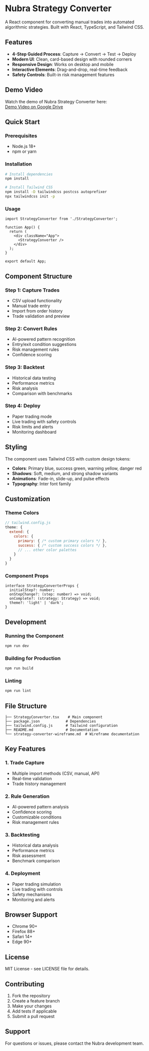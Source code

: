 # Nubra Strategy Converter

A React component for converting manual trades into automated algorithmic strategies. Built with React, TypeScript, and Tailwind CSS.

## Features

- **4-Step Guided Process**: Capture → Convert → Test → Deploy
- **Modern UI**: Clean, card-based design with rounded corners
- **Responsive Design**: Works on desktop and mobile
- **Interactive Elements**: Drag-and-drop, real-time feedback
- **Safety Controls**: Built-in risk management features

## Demo Video

Watch the demo of Nubra Strategy Converter here:  
[Demo Video on Google Drive](https://drive.google.com/file/d/1xDH5fjV32oC84VTWHhQy-WqzyiCql5iq/view?usp=sharing)


## Quick Start

### Prerequisites
- Node.js 18+ 
- npm or yarn

### Installation

```bash
# Install dependencies
npm install

# Install Tailwind CSS
npm install -D tailwindcss postcss autoprefixer
npx tailwindcss init -p
```

### Usage

```tsx
import StrategyConverter from './StrategyConverter';

function App() {
  return (
    <div className="App">
      <StrategyConverter />
    </div>
  );
}

export default App;
```

## Component Structure

### Step 1: Capture Trades
- CSV upload functionality
- Manual trade entry
- Import from order history
- Trade validation and preview

### Step 2: Convert Rules
- AI-powered pattern recognition
- Entry/exit condition suggestions
- Risk management rules
- Confidence scoring

### Step 3: Backtest
- Historical data testing
- Performance metrics
- Risk analysis
- Comparison with benchmarks

### Step 4: Deploy
- Paper trading mode
- Live trading with safety controls
- Risk limits and alerts
- Monitoring dashboard

## Styling

The component uses Tailwind CSS with custom design tokens:

- **Colors**: Primary blue, success green, warning yellow, danger red
- **Shadows**: Soft, medium, and strong shadow variants
- **Animations**: Fade-in, slide-up, and pulse effects
- **Typography**: Inter font family

## Customization

### Theme Colors
```javascript
// tailwind.config.js
theme: {
  extend: {
    colors: {
      primary: { /* custom primary colors */ },
      success: { /* custom success colors */ },
      // ... other color palettes
    }
  }
}
```

### Component Props
```tsx
interface StrategyConverterProps {
  initialStep?: number;
  onStepChange?: (step: number) => void;
  onComplete?: (strategy: Strategy) => void;
  theme?: 'light' | 'dark';
}
```

## Development

### Running the Component
```bash
npm run dev
```

### Building for Production
```bash
npm run build
```

### Linting
```bash
npm run lint
```

## File Structure

```
├── StrategyConverter.tsx    # Main component
├── package.json            # Dependencies
├── tailwind.config.js      # Tailwind configuration
├── README.md               # Documentation
└── strategy-converter-wireframe.md  # Wireframe documentation
```

## Key Features

### 1. Trade Capture
- Multiple import methods (CSV, manual, API)
- Real-time validation
- Trade history management

### 2. Rule Generation
- AI-powered pattern analysis
- Confidence scoring
- Customizable conditions
- Risk management rules

### 3. Backtesting
- Historical data analysis
- Performance metrics
- Risk assessment
- Benchmark comparison

### 4. Deployment
- Paper trading simulation
- Live trading with controls
- Safety mechanisms
- Monitoring and alerts

## Browser Support

- Chrome 90+
- Firefox 88+
- Safari 14+
- Edge 90+

## License

MIT License - see LICENSE file for details.

## Contributing

1. Fork the repository
2. Create a feature branch
3. Make your changes
4. Add tests if applicable
5. Submit a pull request

## Support

For questions or issues, please contact the Nubra development team.
